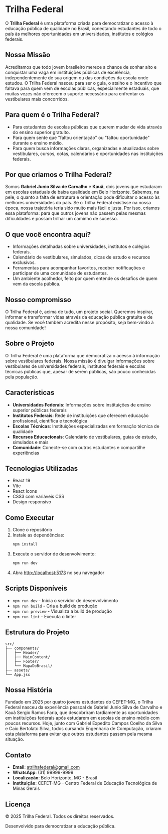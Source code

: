 # Trilha Federal

O **Trilha Federal** é uma plataforma criada para democratizar o acesso à educação pública de qualidade no Brasil, conectando estudantes de todo o país às melhores oportunidades em universidades, institutos e colégios federais.

## Nossa Missão

Acreditamos que todo jovem brasileiro merece a chance de sonhar alto e conquistar uma vaga em instituições públicas de excelência, independentemente de sua origem ou das condições da escola onde estudou. O Trilha Federal nasceu para ser o guia, o atalho e o incentivo que faltava para quem vem de escolas públicas, especialmente estaduais, que muitas vezes não oferecem o suporte necessário para enfrentar os vestibulares mais concorridos.

## Para quem é o Trilha Federal?

- Para estudantes de escolas públicas que querem mudar de vida através do ensino superior gratuito.
- Para quem sente que "faltou orientação" ou "faltou oportunidade" durante o ensino médio.
- Para quem busca informações claras, organizadas e atualizadas sobre vestibulares, cursos, cotas, calendários e oportunidades nas instituições federais.

## Por que criamos o Trilha Federal?

Somos **Gabriel Junio Silva de Carvalho** e **Kauã**, dois jovens que estudaram em escolas estaduais de baixa qualidade em Belo Horizonte. Sabemos, na pele, o quanto a falta de estrutura e orientação pode dificultar o acesso às melhores universidades do país. Se o Trilha Federal existisse na nossa época, nossa trajetória teria sido muito mais fácil e justa. Por isso, criamos essa plataforma: para que outros jovens não passem pelas mesmas dificuldades e possam trilhar um caminho de sucesso.

## O que você encontra aqui?

- Informações detalhadas sobre universidades, institutos e colégios federais.
- Calendário de vestibulares, simulados, dicas de estudo e recursos exclusivos.
- Ferramentas para acompanhar favoritos, receber notificações e participar de uma comunidade de estudantes.
- Um ambiente acolhedor, feito por quem entende os desafios de quem vem da escola pública.

## Nosso compromisso

O Trilha Federal é, acima de tudo, um projeto social. Queremos inspirar, informar e transformar vidas através da educação pública gratuita e de qualidade. Se você também acredita nesse propósito, seja bem-vindo à nossa comunidade!

## Sobre o Projeto

O Trilha Federal é uma plataforma que democratiza o acesso à informação sobre vestibulares federais. Nossa missão é divulgar informações sobre vestibulares de universidades federais, institutos federais e escolas técnicas públicas que, apesar de serem públicas, são pouco conhecidas pela população.

## Características

- **Universidades Federais**: Informações sobre instituições de ensino superior públicas federais
- **Institutos Federais**: Rede de instituições que oferecem educação profissional, científica e tecnológica
- **Escolas Técnicas**: Instituições especializadas em formação técnica de qualidade
- **Recursos Educacionais**: Calendário de vestibulares, guias de estudo, simulados e mais
- **Comunidade**: Conecte-se com outros estudantes e compartilhe experiências

## Tecnologias Utilizadas

- React 19
- Vite
- React Icons
- CSS3 com variáveis CSS
- Design responsivo

## Como Executar

1. Clone o repositório
2. Instale as dependências:
   ```bash
   npm install
   ```
3. Execute o servidor de desenvolvimento:
   ```bash
   npm run dev
   ```
4. Abra [http://localhost:5173](http://localhost:5173) no seu navegador

## Scripts Disponíveis

- `npm run dev` - Inicia o servidor de desenvolvimento
- `npm run build` - Cria a build de produção
- `npm run preview` - Visualiza a build de produção
- `npm run lint` - Executa o linter

## Estrutura do Projeto

```
src/
├── components/
│   ├── Header/
│   ├── MainContent/
│   ├── Footer/
│   └── MapaDoBrasil/
├── assets/
└── App.jsx
```

## Nossa História

Fundado em 2025 por quatro jovens estudantes do CEFET-MG, o Trilha Federal nasceu da experiência pessoal de Gabriel Junio Silva de Carvalho e Kauã Sergio Ramos Faria, que descobriram tardiamente as oportunidades em instituições federais após estudarem em escolas de ensino médio com poucos recursos. Hoje, junto com Gabriel Expedito Campos Coelho da Silva e Caio Bertolato Silva, todos cursando Engenharia de Computação, criaram esta plataforma para evitar que outros estudantes passem pela mesma situação.

## Contato

- **Email**: atrilhafederal@gmail.com
- **WhatsApp**: (31) 99999-9999
- **Localização**: Belo Horizonte, MG - Brasil
- **Instituição**: CEFET-MG - Centro Federal de Educação Tecnológica de Minas Gerais

## Licença

© 2025 Trilha Federal. Todos os direitos reservados.

Desenvolvido para democratizar a educação pública.
